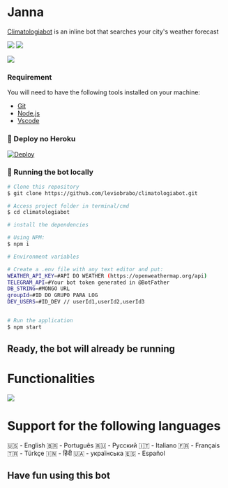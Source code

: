 ﻿# Janna

[Climatologiabot](https://t.me/climatologiabot) is an inline bot that searches your city's weather forecast

[![](https://img.shields.io/badge/telegram-@climatologiabot-1b2069)](https://t.me/climatologiabot)
[![](https://img.shields.io/badge/support-@kylorensbot-1b2069)](https://t.me/kylorensbot)

[![](https://i.imgur.com/VvYn6Pp.png)](#)

### Requirement

You will need to have the following tools installed on your machine:

-   [Git](https://git-scm.com)
-   [Node.js](https://nodejs.org/en/)
-   [Vscode](https://code.visualstudio.com/docs/?dv=win)

### 🤖 Deploy no Heroku

[![Deploy](https://www.herokucdn.com/deploy/button.svg)](https://heroku.com/deploy)

### 🤖 Running the bot locally

```bash
# Clone this repository
$ git clone https://github.com/leviobrabo/climatologiabot.git

# Access project folder in terminal/cmd
$ cd climatologiabot

# install the dependencies

# Using NPM:
$ npm i

# Environment variables

# Create a .env file with any text editor and put:
WEATHER_API_KEY=#API DO WEATHER (https://openweathermap.org/api)
TELEGRAM_API=#Your bot token generated in @BotFather
DB_STRING=#MONGO URL
groupId=#ID DO GRUPO PARA LOG
DEV_USERS=#ID_DEV // userId1,userId2,userId3


# Run the application
$ npm start

```

## Ready, the bot will already be running

# Functionalities

[![](https://i.imgur.com/0Jtl9bc.gif)](#)

# Support for the following languages

🇺🇸 - English
🇧🇷 - Português
🇷🇺 - Русский
🇮🇹 - Italiano
🇫🇷 - Français
🇹🇷 - Türkçe
🇮🇳 - हिंदी
🇺🇦 - українська
🇪🇸 - Español

## Have fun using this bot
